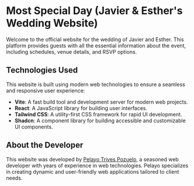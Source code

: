 # Most Special Day (Javier & Esther's Wedding Website)

Welcome to the official website for the wedding of Javier and Esther. This platform provides guests with all the essential information about the event, including schedules, venue details, and RSVP options.

## Technologies Used

This website is built using modern web technologies to ensure a seamless and responsive user experience:

- **Vite**: A fast build tool and development server for modern web projects.
- **React**: A JavaScript library for building user interfaces.
- **Tailwind CSS**: A utility-first CSS framework for rapid UI development.
- **Shadcn**: A component library for building accessible and customizable UI components.

## About the Developer

This website was developed by [Pelayo Trives Pozuelo](https://www.linkedin.com/in/pelayo-trives-pozuelo/), a seasoned web developer with years of experience in web technologies. Pelayo specializes in creating dynamic and user-friendly web applications tailored to client needs.
